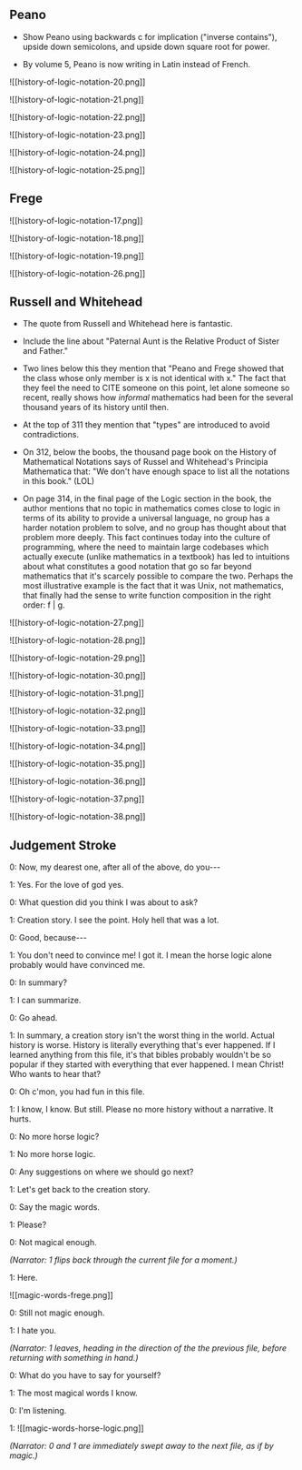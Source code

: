 
## Peano

- Show Peano using backwards c for implication ("inverse contains"), upside down semicolons, and upside down square root for power.

- By volume 5, Peano is now writing in Latin instead of French.


![[history-of-logic-notation-20.png]]


![[history-of-logic-notation-21.png]]


![[history-of-logic-notation-22.png]]


![[history-of-logic-notation-23.png]]


![[history-of-logic-notation-24.png]]


![[history-of-logic-notation-25.png]]

## Frege

![[history-of-logic-notation-17.png]]


![[history-of-logic-notation-18.png]]


![[history-of-logic-notation-19.png]]

![[history-of-logic-notation-26.png]]

## Russell and Whitehead

- The quote from Russell and Whitehead here is fantastic.

- Include the line about "Paternal Aunt is the Relative Product of Sister and Father."

- Two lines below this they mention that "Peano and Frege showed that the class whose only member is x is not identical with x." The fact that they feel the need to CITE someone on this point, let alone someone so recent, really shows how _informal_ mathematics had been for the several thousand years of its history until then.

- At the top of 311 they mention that "types" are introduced to avoid contradictions.

- On 312, below the boobs, the thousand page book on the History of Mathematical Notations says of Russel and Whitehead's Principia Mathematica that: "We don't have enough space to list all the notations in this book." (LOL)

- On page 314, in the final page of the Logic section in the book, the author mentions that no topic in mathematics comes close to logic in terms of its ability to provide a universal language, no group has a harder notation problem to solve, and no group has thought about that problem more deeply. This fact continues today into the culture of programming, where the need to maintain large codebases which actually execute (unlike mathematics in a textbook) has led to intuitions about what constitutes a good notation that go so far beyond mathematics that it's scarcely possible to compare the two. Perhaps the most illustrative example is the fact that it was Unix, not mathematics, that finally had the sense to write function composition in the right order: f | g. 

![[history-of-logic-notation-27.png]]


![[history-of-logic-notation-28.png]]


![[history-of-logic-notation-29.png]]


![[history-of-logic-notation-30.png]]


![[history-of-logic-notation-31.png]]


![[history-of-logic-notation-32.png]]


![[history-of-logic-notation-33.png]]


![[history-of-logic-notation-34.png]]


![[history-of-logic-notation-35.png]]


![[history-of-logic-notation-36.png]]


![[history-of-logic-notation-37.png]]


![[history-of-logic-notation-38.png]]


## Judgement Stroke

0: Now, my dearest one, after all of the above, do you---

1: Yes. For the love of god yes.

0: What question did you think I was about to ask?

1: Creation story. I see the point. Holy hell that was a lot.

0: Good, because---

1: You don't need to convince me! I got it. I mean the horse logic alone probably would have convinced me.

0: In summary?

1: I can summarize.

0: Go ahead.

1: In summary, a creation story isn't the worst thing in the world. Actual history is worse. History is literally everything that's ever happened. If I learned anything from this file, it's that bibles probably wouldn't be so popular if they started with everything that ever happened. I mean Christ! Who wants to hear that? 

0: Oh c'mon, you had fun in this file.

1: I know, I know. But still. Please no more history without a narrative. It hurts.

0: No more horse logic?

1: No more horse logic.

0: Any suggestions on where we should go next?

1: Let's get back to the creation story.

0: Say the magic words.

1: Please?

0: Not magical enough.

_(Narrator: 1 flips back through the current file for a moment.)_

1: Here.

![[magic-words-frege.png]]

0: Still not magic enough.

1: I hate you.

_(Narrator: 1 leaves, heading in the direction of the the previous file, before returning with something in hand.)_

0: What do you have to say for yourself?

1: The most magical words I know.

0: I'm listening.

1: 
![[magic-words-horse-logic.png]]


_(Narrator: 0 and 1 are immediately swept away to the next file, as if by magic.)_
